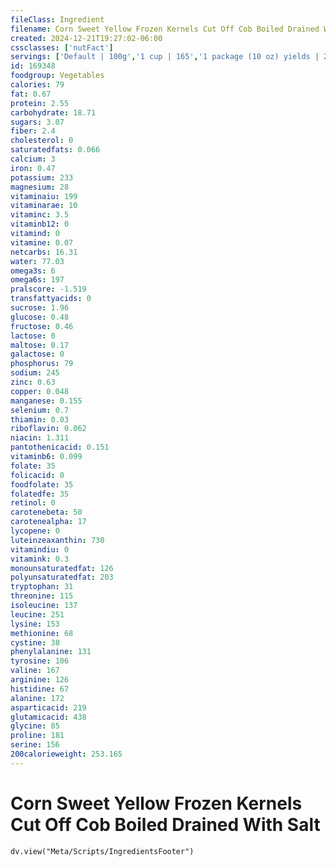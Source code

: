 ```yaml
---
fileClass: Ingredient
filename: Corn Sweet Yellow Frozen Kernels Cut Off Cob Boiled Drained With Salt
created: 2024-12-21T19:27:02-06:00
cssclasses: ['nutFact']
servings: ['Default | 100g','1 cup | 165','1 package (10 oz) yields | 284']
id: 169348
foodgroup: Vegetables
calories: 79
fat: 0.67
protein: 2.55
carbohydrate: 18.71
sugars: 3.07
fiber: 2.4
cholesterol: 0
saturatedfats: 0.066
calcium: 3
iron: 0.47
potassium: 233
magnesium: 28
vitaminaiu: 199
vitaminarae: 10
vitaminc: 3.5
vitaminb12: 0
vitamind: 0
vitamine: 0.07
netcarbs: 16.31
water: 77.03
omega3s: 6
omega6s: 197
pralscore: -1.519
transfattyacids: 0
sucrose: 1.96
glucose: 0.48
fructose: 0.46
lactose: 0
maltose: 0.17
galactose: 0
phosphorus: 79
sodium: 245
zinc: 0.63
copper: 0.048
manganese: 0.155
selenium: 0.7
thiamin: 0.03
riboflavin: 0.062
niacin: 1.311
pantothenicacid: 0.151
vitaminb6: 0.099
folate: 35
folicacid: 0
foodfolate: 35
folatedfe: 35
retinol: 0
carotenebeta: 50
carotenealpha: 17
lycopene: 0
luteinzeaxanthin: 730
vitamindiu: 0
vitamink: 0.3
monounsaturatedfat: 126
polyunsaturatedfat: 203
tryptophan: 31
threonine: 115
isoleucine: 137
leucine: 251
lysine: 153
methionine: 68
cystine: 38
phenylalanine: 131
tyrosine: 106
valine: 167
arginine: 126
histidine: 67
alanine: 172
asparticacid: 219
glutamicacid: 438
glycine: 85
proline: 181
serine: 156
200calorieweight: 253.165
---
```


# Corn Sweet Yellow Frozen Kernels Cut Off Cob Boiled Drained With Salt

```dataviewjs
dv.view("Meta/Scripts/IngredientsFooter")
```
